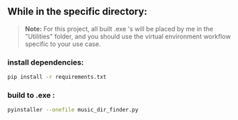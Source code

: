 ## While in the specific directory:
> **Note:**
> For this project, all built .exe 's will be placed by me in the "Utilities" folder, and you should use the virtual environment workflow specific to your use case.

### install dependencies:

```sh
pip install -r requirements.txt
 ```

### build to .exe :

```sh
pyinstaller --onefile music_dir_finder.py
 ```